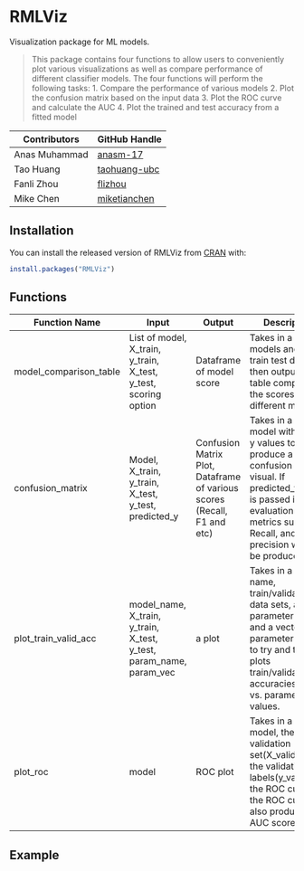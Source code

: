 
<!-- README.md is generated from README.Rmd. Please edit that file -->

# RMLViz

<!-- badges: start -->

<!-- badges: end -->

Visualization package for ML models.

> This package contains four functions to allow users to conveniently
> plot various visualizations as well as compare performance of
> different classifier models. The four functions will perform the
> following tasks: 1. Compare the performance of various models 2. Plot
> the confusion matrix based on the input data 3. Plot the ROC curve and
> calculate the AUC 4. Plot the trained and test accuracy from a fitted
> model

| Contributors  | GitHub Handle                                   |
| ------------- | ----------------------------------------------- |
| Anas Muhammad | [anasm-17](https://github.com/anasm-17)         |
| Tao Huang     | [taohuang-ubc](https://github.com/taohuang-ubc) |
| Fanli Zhou    | [flizhou](https://github.com/flizhou)           |
| Mike Chen     | [miketianchen](https://github.com/miketianchen) |

## Installation

You can install the released version of RMLViz from
[CRAN](https://CRAN.R-project.org)
with:

``` r
install.packages("RMLViz")
```

## Functions

| Function Name            | Input                                                                      | Output                                                                  | Description                                                                                                                                                                                                  |
| ------------------------ | -------------------------------------------------------------------------- | ----------------------------------------------------------------------- | ------------------------------------------------------------------------------------------------------------------------------------------------------------------------------------------------------------ |
| model\_comparison\_table | List of model, X\_train, y\_train, X\_test, y\_test, scoring option        | Dataframe of model score                                                | Takes in a list of models and the train test data then outputs a table comparing the scores for different models.                                                                                            |
| confusion\_matrix        | Model, X\_train, y\_train, X\_test, y\_test, predicted\_y                  | Confusion Matrix Plot, Dataframe of various scores (Recall, F1 and etc) | Takes in a trained model with X and y values to produce a confusion matrix visual. If predicted\_y array is passed in, other evaluation scoring metrics such as Recall, and precision will also be produced. |
| plot\_train\_valid\_acc  | model\_name, X\_train, y\_train, X\_test, y\_test, param\_name, param\_vec | a plot                                                                  | Takes in a model name, train/validation data sets, a parameter name and a vector of parameter values to try and then plots train/validation accuracies vs. parameter values.                                 |
| plot\_roc                | model                                                                      | ROC plot                                                                | Takes in a fitted model, the validation set(X\_valid) and the validation set labels(y\_valid),plot the ROC curve, the ROC curve also produces AUC score                                                      |

## Example
